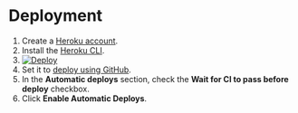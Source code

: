 # Deployment

1. Create a [Heroku account](https://signup.heroku.com/).
1. Install the [Heroku CLI](https://devcenter.heroku.com/articles/heroku-cli#download-and-install).
1. [![Deploy](https://www.herokucdn.com/deploy/button.svg)](https://heroku.com/deploy)
1. Set it to [deploy using GitHub](https://devcenter.heroku.com/articles/github-integration#enabling-github-integration).
1. In the **Automatic deploys** section, check the **Wait for CI to pass before deploy** checkbox.
1. Click **Enable Automatic Deploys**.
